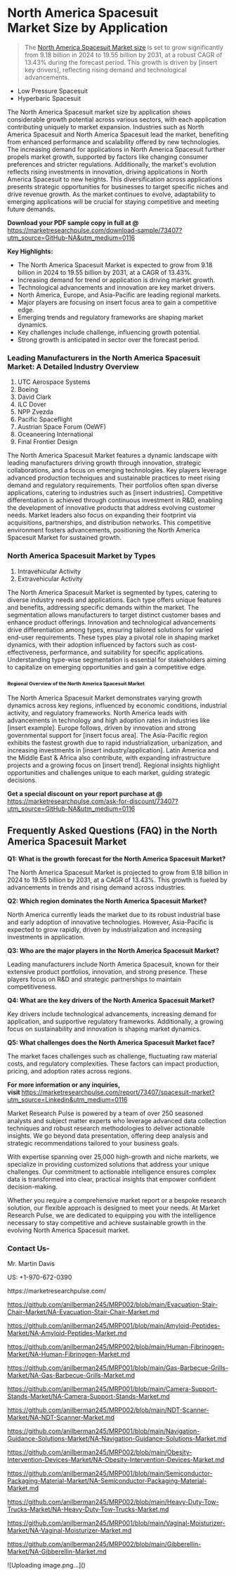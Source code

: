 <h1>North America Spacesuit Market&nbsp;Size by Application</h1><blockquote><p>The <a href="https://marketresearchpulse.com/download-sample/73407?utm_source=GitHub-NA&amp;utm_medium=0116">North America Spacesuit Market size</a> is set to grow significantly from 9.18 billion in 2024 to 19.55 billion by 2031, at a robust CAGR of 13.43% during the forecast period. This growth is driven by [insert key drivers], reflecting rising demand and technological advancements.</p></blockquote><ul><li>Low Pressure Spacesuit <li> Hyperbaric Spacesuit</li></ul><p>The North America Spacesuit market size by application shows considerable growth potential across various sectors, with each application contributing uniquely to market expansion. Industries such as North America Spacesuit and North America Spacesuit lead the market, benefiting from enhanced performance and scalability offered by new technologies. The increasing demand for applications in North America Spacesuit further propels market growth, supported by factors like changing consumer preferences and stricter regulations. Additionally, the market's evolution reflects rising investments in innovation, driving applications in North America Spacesuit to new heights. This diversification across applications presents strategic opportunities for businesses to target specific niches and drive revenue growth. As the market continues to evolve, adaptability to emerging applications will be crucial for staying competitive and meeting future demands.</p><p><strong>Download your PDF sample copy in full at @ </strong><a href="https://marketresearchpulse.com/download-sample/73407?utm_source=GitHub-NA&amp;utm_medium=0116">https://marketresearchpulse.com/download-sample/73407?utm_source=GitHub-NA&amp;utm_medium=0116</a></p><p><strong>Key Highlights: </strong></p><ul><li>The North America Spacesuit Market is expected to grow from 9.18 billion in 2024 to 19.55 billion by 2031, at a CAGR of 13.43%.</li><li>Increasing demand for trend or application is driving market growth.</li><li>Technological advancements and innovation are key market drivers.</li><li>North America, Europe, and Asia-Pacific are leading regional markets.</li><li>Major players are focusing on insert focus area to gain a competitive edge.</li><li>Emerging trends and regulatory frameworks are shaping market dynamics.</li><li>Key challenges include challenge, influencing growth potential.</li><li>Strong growth is anticipated in sector over the forecast period.</li></ul><h3>Leading Manufacturers in the North America Spacesuit Market: A Detailed Industry Overview</h3><ol><li>UTC Aerospace Systems</li><li>Boeing</li><li>David Clark</li><li>ILC Dover</li><li>NPP Zvezda</li><li>Pacific Spaceflight</li><li>Austrian Space Forum (OeWF)</li><li>Oceaneering International</li><li>Final Frontier Design</li></ol><div class="flex max-w-full flex-col flex-grow"><div class="min-h-8 text-message flex w-full flex-col items-end gap-2 whitespace-normal break-words [.text-message+&amp;]:mt-5" dir="auto" data-message-author-role="assistant" data-message-id="fd8432e4-4910-450d-b182-61b7bfb0a01f" data-message-model-slug="gpt-4o"><div class="flex w-full flex-col gap-1 empty:hidden first:pt-[3px]"><div class="markdown prose w-full break-words dark:prose-invert light"><p>The North America Spacesuit Market features a dynamic landscape with leading manufacturers driving growth through innovation, strategic collaborations, and a focus on emerging technologies. Key players leverage advanced production techniques and sustainable practices to meet rising demand and regulatory requirements. Their portfolios often span diverse applications, catering to industries such as [insert industries]. Competitive differentiation is achieved through continuous investment in R&amp;D, enabling the development of innovative products that address evolving customer needs. Market leaders also focus on expanding their footprint via acquisitions, partnerships, and distribution networks. This competitive environment fosters advancements, positioning the North America Spacesuit Market for sustained growth.</p></div></div></div></div><h3>North America Spacesuit Market by Types</h3><ol><li>Intravehicular Activity <li> Extravehicular Activity</li></ol><div class="flex max-w-full flex-col flex-grow"><div class="min-h-8 text-message flex w-full flex-col items-end gap-2 whitespace-normal break-words [.text-message+&amp;]:mt-5" dir="auto" data-message-author-role="assistant" data-message-id="084470be-0bb7-4664-bddf-5156b4f41249" data-message-model-slug="gpt-4o-mini"><div class="flex w-full flex-col gap-1 empty:hidden first:pt-[3px]"><div class="markdown prose w-full break-words dark:prose-invert light"><p>The North America Spacesuit Market is segmented by types, catering to diverse industry needs and applications. Each type offers unique features and benefits, addressing specific demands within the market. The segmentation allows manufacturers to target distinct customer bases and enhance product offerings. Innovation and technological advancements drive differentiation among types, ensuring tailored solutions for varied end-user requirements. These types play a pivotal role in shaping market dynamics, with their adoption influenced by factors such as cost-effectiveness, performance, and suitability for specific applications. Understanding type-wise segmentation is essential for stakeholders aiming to capitalize on emerging opportunities and gain a competitive edge.</p></div></div></div></div><h3><span style="font-size: 11px;">Regional Overview of the North America Spacesuit Market</span></h3><div class="flex max-w-full flex-col flex-grow"><div class="min-h-8 text-message flex w-full flex-col items-end gap-2 whitespace-normal break-words [.text-message+&amp;]:mt-5" dir="auto" data-message-author-role="assistant" data-message-id="e9038762-ce64-4e30-91c9-9bd413514231" data-message-model-slug="gpt-4o-mini"><div class="flex w-full flex-col gap-1 empty:hidden first:pt-[3px]"><div class="markdown prose w-full break-words dark:prose-invert light"><p>The North America Spacesuit Market demonstrates varying growth dynamics across key regions, influenced by economic conditions, industrial activity, and regulatory frameworks. North America leads with advancements in technology and high adoption rates in industries like [insert example]. Europe follows, driven by innovation and strong governmental support for [insert focus area]. The Asia-Pacific region exhibits the fastest growth due to rapid industrialization, urbanization, and increasing investments in [insert industry/application]. Latin America and the Middle East &amp; Africa also contribute, with expanding infrastructure projects and a growing focus on [insert trend]. Regional insights highlight opportunities and challenges unique to each market, guiding strategic decisions.</p></div></div></div></div><p><strong>Get a special discount on your report purchase at @ </strong><a href="https://marketresearchpulse.com/ask-for-discount/73407?utm_source=GitHub-NA&amp;utm_medium=0116">https://marketresearchpulse.com/ask-for-discount/73407?utm_source=GitHub-NA&amp;utm_medium=0116</a></p><h2>Frequently Asked Questions (FAQ) in the North America Spacesuit Market</h2><p><strong>Q1: What is the growth forecast for the North America Spacesuit Market?</strong></p><p>The North America Spacesuit Market is projected to grow from 9.18 billion in 2024 to 19.55 billion by 2031, at a CAGR of 13.43%. This growth is fueled by advancements in trends and rising demand across industries.</p><p><strong>Q2: Which region dominates the North America Spacesuit Market?</strong></p><p>North America currently leads the market due to its robust industrial base and early adoption of innovative technologies. However, Asia-Pacific is expected to grow rapidly, driven by industrialization and increasing investments in application.</p><p><strong>Q3: Who are the major players in the North America Spacesuit Market?</strong></p><p>Leading manufacturers include North America Spacesuit, known for their extensive product portfolios, innovation, and strong presence. These players focus on R&amp;D and strategic partnerships to maintain competitiveness.</p><p><strong>Q4: What are the key drivers of the North America Spacesuit Market?</strong></p><p>Key drivers include technological advancements, increasing demand for application, and supportive regulatory frameworks. Additionally, a growing focus on sustainability and innovation is shaping market dynamics.</p><p><strong>Q5: What challenges does the North America Spacesuit Market face?</strong></p><p>The market faces challenges such as challenge, fluctuating raw material costs, and regulatory complexities. These factors can impact production, pricing, and adoption rates across regions.</p><p><strong>For more information or any inquiries, visit&nbsp;</strong><a href="https://marketresearchpulse.com/report/73407/spacesuit-market?utm_source=Linkedin&utm_medium=0116">https://marketresearchpulse.com/report/73407/spacesuit-market?utm_source=Linkedin&utm_medium=0116</a></p><p>Market Research Pulse is powered by a team of over 250 seasoned analysts and subject matter experts who leverage advanced data collection techniques and robust research methodologies to deliver actionable insights. We go beyond data presentation, offering deep analysis and strategic recommendations tailored to your business goals.</p><p>With expertise spanning over 25,000 high-growth and niche markets, we specialize in providing customized solutions that address your unique challenges. Our commitment to actionable intelligence ensures complex data is transformed into clear, practical insights that empower confident decision-making.</p><p>Whether you require a comprehensive market report or a bespoke research solution, our flexible approach is designed to meet your needs. At Market Research Pulse, we are dedicated to equipping you with the intelligence necessary to stay competitive and achieve sustainable growth in the evolving North America Spacesuit market.</p><h3><strong>Contact Us-</strong></h3><p>Mr. Martin Davis</p><p>US: +1-970-672-0390</p><p>https://marketresearchpulse.com/</p><p><a href="https://github.com/anilberman245/MRP002/blob/main/Evacuation-Stair-Chair-Market/NA-Evacuation-Stair-Chair-Market.md">https://github.com/anilberman245/MRP002/blob/main/Evacuation-Stair-Chair-Market/NA-Evacuation-Stair-Chair-Market.md</a></p><p><a href="https://github.com/anilberman245/MRP001/blob/main/Amyloid-Peptides-Market/NA-Amyloid-Peptides-Market.md">https://github.com/anilberman245/MRP001/blob/main/Amyloid-Peptides-Market/NA-Amyloid-Peptides-Market.md</a></p><p><a href="https://github.com/anilberman245/MRP002/blob/main/Human-Fibrinogen-Market/NA-Human-Fibrinogen-Market.md">https://github.com/anilberman245/MRP002/blob/main/Human-Fibrinogen-Market/NA-Human-Fibrinogen-Market.md</a></p><p><a href="https://github.com/anilberman245/MRP001/blob/main/Gas-Barbecue-Grills-Market/NA-Gas-Barbecue-Grills-Market.md">https://github.com/anilberman245/MRP001/blob/main/Gas-Barbecue-Grills-Market/NA-Gas-Barbecue-Grills-Market.md</a></p><p><a href="https://github.com/anilberman245/MRP001/blob/main/Camera-Support-Stands-Market/NA-Camera-Support-Stands-Market.md">https://github.com/anilberman245/MRP001/blob/main/Camera-Support-Stands-Market/NA-Camera-Support-Stands-Market.md</a></p><p><a href="https://github.com/anilberman245/MRP002/blob/main/NDT-Scanner-Market/NA-NDT-Scanner-Market.md">https://github.com/anilberman245/MRP002/blob/main/NDT-Scanner-Market/NA-NDT-Scanner-Market.md</a></p><p><a href="https://github.com/anilberman245/MRP001/blob/main/Navigation-Guidance-Solutions-Market/NA-Navigation-Guidance-Solutions-Market.md">https://github.com/anilberman245/MRP001/blob/main/Navigation-Guidance-Solutions-Market/NA-Navigation-Guidance-Solutions-Market.md</a></p><p><a href="https://github.com/anilberman245/MRP002/blob/main/Obesity-Intervention-Devices-Market/NA-Obesity-Intervention-Devices-Market.md">https://github.com/anilberman245/MRP002/blob/main/Obesity-Intervention-Devices-Market/NA-Obesity-Intervention-Devices-Market.md</a></p><p><a href="https://github.com/anilberman245/MRP001/blob/main/Semiconductor-Packaging-Material-Market/NA-Semiconductor-Packaging-Material-Market.md">https://github.com/anilberman245/MRP001/blob/main/Semiconductor-Packaging-Material-Market/NA-Semiconductor-Packaging-Material-Market.md</a></p><p><a href="https://github.com/anilberman245/MRP002/blob/main/Heavy-Duty-Tow-Trucks-Market/NA-Heavy-Duty-Tow-Trucks-Market.md">https://github.com/anilberman245/MRP002/blob/main/Heavy-Duty-Tow-Trucks-Market/NA-Heavy-Duty-Tow-Trucks-Market.md</a></p><p><a href="https://github.com/anilberman245/MRP001/blob/main/Vaginal-Moisturizer-Market/NA-Vaginal-Moisturizer-Market.md">https://github.com/anilberman245/MRP001/blob/main/Vaginal-Moisturizer-Market/NA-Vaginal-Moisturizer-Market.md</a></p><p><a href="https://github.com/anilberman245/MRP002/blob/main/Gibberellin-Market/NA-Gibberellin-Market.md">https://github.com/anilberman245/MRP002/blob/main/Gibberellin-Market/NA-Gibberellin-Market.md</a></p>
![Uploading image.png…]()
